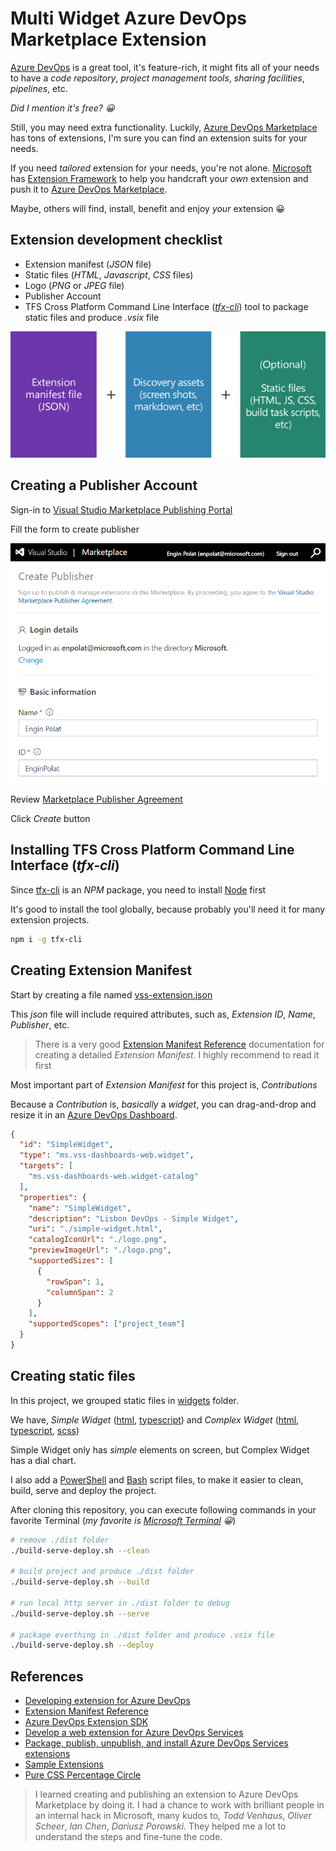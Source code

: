 # Multi Widget Azure DevOps Marketplace Extension

[Azure DevOps](https://dev.azure.com) is a great tool, it's feature-rich, it might fits all of your needs to have a _code repository_, _project management tools_, _sharing facilities_, _pipelines_, etc.

_Did I mention it's free? 😀_

Still, you may need extra functionality. Luckily, [Azure DevOps Marketplace](https://marketplace.visualstudio.com/azuredevops) has tons of extensions, I'm sure you can find an extension suits for your needs.

If you need _tailored_ extension for your needs, you're not alone. [Microsoft](https://microsoft.com) has [Extension Framework](https://docs.microsoft.com/en-us/azure/devops/extend/overview?view=azure-devops) to help you handcraft your _own_ extension and push it to [Azure DevOps Marketplace](https://marketplace.visualstudio.com/azuredevops).

Maybe, others will find, install, benefit and enjoy _your_ extension 😀

## Extension development checklist

* Extension manifest (_JSON_ file)
* Static files (_HTML_, _Javascript_, _CSS_ files)
* Logo (_PNG_ or _JPEG_ file)
* Publisher Account
* TFS Cross Platform Command Line Interface (_[tfx-cli](https://www.npmjs.com/package/tfx-cli)_) tool to package static files and produce _.vsix_ file

![Azure DevOps Marketplace Extension Components](./extension-components.png "Azure DevOps Marketplace Extension Components")

## Creating a Publisher Account

Sign-in to [Visual Studio Marketplace Publishing Portal](https://marketplace.visualstudio.com/manage/createpublisher)

Fill the form to create publisher

![Creating Azure DevOps Marketplace Publisher Account](./creating-azure-devops-marketplace-publisher-account.png "Creating Azure DevOps Marketplace Publisher Account")

Review [Marketplace Publisher Agreement](https://aka.ms/vsmarketplace-agreement)

Click _Create_ button

## Installing TFS Cross Platform Command Line Interface (_tfx-cli_)

Since [tfx-cli]((https://www.npmjs.com/package/tfx-cli)) is an _NPM_ package, you need to install [Node](http://nodejs.org/) first

It's good to install the tool globally, because probably you'll need it for many extension projects.

```bash
npm i -g tfx-cli
```

## Creating Extension Manifest

Start by creating a file named [vss-extension.json](./src/vss-extension.json)

This _json_ file will include required attributes, such as, _Extension ID_, _Name_, _Publisher_, etc.

> There is a very good [Extension Manifest Reference](https://docs.microsoft.com/en-us/azure/devops/extend/develop/manifest?view=azure-devops) documentation for creating a detailed _Extension Manifest_. I highly recommend to read it first

Most important part of _Extension Manifest_ for this project is, *Contributions*

Because a _Contribution_ is, _basically_ a _widget_, you can drag-and-drop and resize it in an [Azure DevOps Dashboard](https://docs.microsoft.com/en-us/azure/devops/report/dashboards/dashboards?view=azure-devops).

```json
{
  "id": "SimpleWidget",
  "type": "ms.vss-dashboards-web.widget",
  "targets": [
    "ms.vss-dashboards-web.widget-catalog"
  ],
  "properties": {
    "name": "SimpleWidget",
    "description": "Lisbon DevOps - Simple Widget",
    "uri": "./simple-widget.html",
    "catalogIconUrl": "./logo.png",
    "previewImageUrl": "./logo.png",
    "supportedSizes": [
      {
        "rowSpan": 1,
        "columnSpan": 2
      }
    ],
    "supportedScopes": ["project_team"]
  }
}
```

## Creating static files

In this project, we grouped static files in [widgets](./src/widgets) folder.

We have, _Simple Widget_ ([html](./src/widgets/simple-widget.html), [typescript](./src/widget/simple-widget.ts)) and _Complex Widget_ ([html](./src/widgets/complex-widget.html), [typescript](./src/widget/complex-widget.ts), [scss](./src/widgets/complex-widget.scss))

Simple Widget only has _simple_ elements on screen, but Complex Widget has a dial chart.

I also add a [PowerShell](./build-serve-deploy.ps1) and [Bash](./build-serve-deploy.sh) script files, to make it easier to clean, build, serve and deploy the project.

After cloning this repository, you can execute following commands in your favorite Terminal (_my favorite is [Microsoft Terminal](https://github.com/microsoft/terminal) 😀_)

```bash
# remove ./dist folder
./build-serve-deploy.sh --clean

# build project and produce ./dist folder
./build-serve-deploy.sh --build

# run local http server in ./dist folder to debug
./build-serve-deploy.sh --serve

# package everthing in ./dist folder and produce .vsix file
./build-serve-deploy.sh --deploy
```

## References

* [Developing extension for Azure DevOps](https://docs.microsoft.com/en-us/azure/devops/extend/overview?view=azure-devops)
* [Extension Manifest Reference](https://docs.microsoft.com/en-us/azure/devops/extend/develop/manifest?view=azure-devops)
* [Azure DevOps Extension SDK](https://developer.microsoft.com/en-us/azure-devops/develop/extensions)
* [Develop a web extension for Azure DevOps Services](https://docs.microsoft.com/en-us/azure/devops/extend/get-started/node?view=azure-devops)
* [Package, publish, unpublish, and install Azure DevOps Services extensions](https://docs.microsoft.com/en-us/azure/devops/extend/publish/overview?view=azure-devops)
* [Sample Extensions](https://github.com/microsoft/vsts-extension-samples)
* [Pure CSS Percentage Circle](http://circle.firchow.net/)

> I learned creating and publishing an extension to Azure DevOps Marketplace by doing it. I had a chance to work with brilliant people in an internal hack in Microsoft, many kudos to, _Todd Venhaus_, _Oliver Scheer_, _Ian Chen_, _Dariusz Porowski_. They helped me a lot to understand the steps and fine-tune the code.
